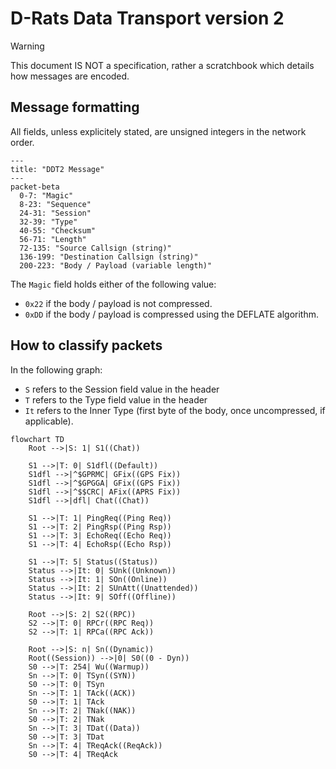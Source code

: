 # D-Rats Data Transport version 2

> [!WARNING]
> This document IS NOT a specification, rather a scratchbook which details how messages are encoded.

## Message formatting

All fields, unless explicitely stated, are unsigned integers in the network order.

```mermaid
---
title: "DDT2 Message"
---
packet-beta
  0-7: "Magic"
  8-23: "Sequence"
  24-31: "Session"
  32-39: "Type"
  40-55: "Checksum"
  56-71: "Length"
  72-135: "Source Callsign (string)"
  136-199: "Destination Callsign (string)"
  200-223: "Body / Payload (variable length)"
```

The `Magic` field holds either of the following value:
  * `0x22` if the body / payload is not compressed.
  * `0xDD` if the body / payload is compressed using the DEFLATE algorithm.

## How to classify packets

In the following graph:
  * `S` refers to the Session field value in the header
  * `T` refers to the Type field value in the header
  * `It` refers to the Inner Type (first byte of the body, once uncompressed, if applicable).

```mermaid
flowchart TD
    Root -->|S: 1| S1((Chat))

    S1 -->|T: 0| S1dfl((Default))
    S1dfl -->|^$GPRMC| GFix((GPS Fix))
    S1dfl -->|^$GPGGA| GFix((GPS Fix))
    S1dfl -->|^$$CRC| AFix((APRS Fix))
    S1dfl -->|dfl| Chat((Chat))

    S1 -->|T: 1| PingReq((Ping Req))
    S1 -->|T: 2| PingRsp((Ping Rsp))
    S1 -->|T: 3| EchoReq((Echo Req))
    S1 -->|T: 4| EchoRsp((Echo Rsp))

    S1 -->|T: 5| Status((Status))
    Status -->|It: 0| SUnk((Unknown))
    Status -->|It: 1| SOn((Online))
    Status -->|It: 2| SUnAtt((Unattended))
    Status -->|It: 9| SOff((Offline))

    Root -->|S: 2| S2((RPC))
    S2 -->|T: 0| RPCr((RPC Req))
    S2 -->|T: 1| RPCa((RPC Ack))

    Root -->|S: n| Sn((Dynamic))
    Root((Session)) -->|0| S0((0 - Dyn))
    S0 -->|T: 254| Wu((Warmup))
    Sn -->|T: 0| TSyn((SYN))
    S0 -->|T: 0| TSyn
    Sn -->|T: 1| TAck((ACK))
    S0 -->|T: 1| TAck
    Sn -->|T: 2| TNak((NAK))
    S0 -->|T: 2| TNak
    Sn -->|T: 3| TDat((Data))
    S0 -->|T: 3| TDat
    Sn -->|T: 4| TReqAck((ReqAck))
    S0 -->|T: 4| TReqAck
```

